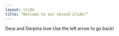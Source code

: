 ```yaml
---
layout: slide
title: “Welcome to our second slide!”
---
```

Derp and Derpina love
Use the left arrow to go back!
